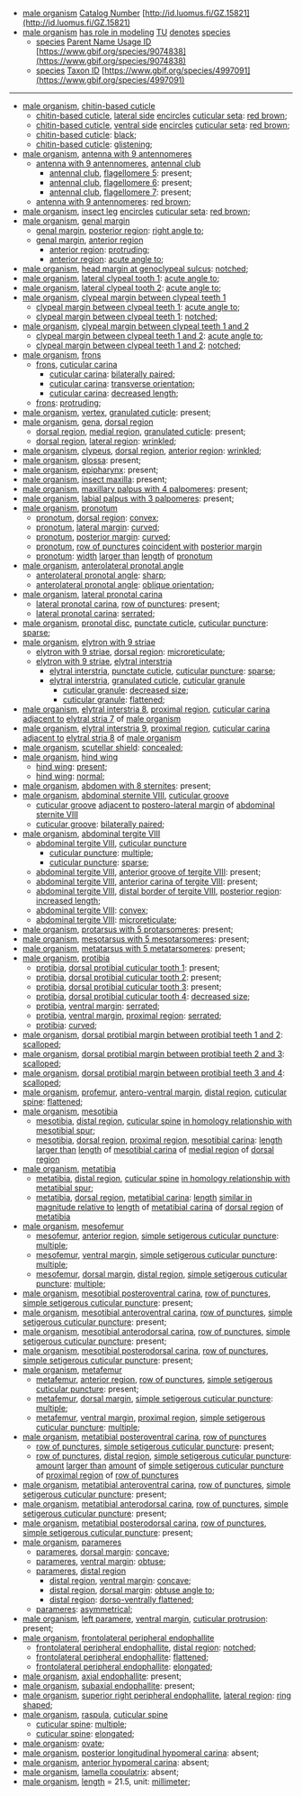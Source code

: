 <!-- org_Scarabaeus viettei -->
- [male organism](http://purl.obolibrary.org/obo/UBERON_0003101) [Catalog Number](http://rs.tdwg.org/dwc/terms/catalogNumber) [http://id.luomus.fi/GZ.15821](http://id.luomus.fi/GZ.15821)
- [male organism](http://purl.obolibrary.org/obo/UBERON_0003101) [has role in modeling](http://purl.obolibrary.org/obo/RO_0003301) [TU](http://purl.obolibrary.org/obo/CDAO_0000138) [denotes](http://purl.obolibrary.org/obo/IAO_0000219) [species](http://purl.obolibrary.org/obo/TAXRANK_0000006)
	- [species](http://purl.obolibrary.org/obo/TAXRANK_0000006) [Parent Name Usage ID](http://rs.tdwg.org/dwc/terms/parentNameUsageID) [https://www.gbif.org/species/9074838](https://www.gbif.org/species/9074838)
	- [species](http://purl.obolibrary.org/obo/TAXRANK_0000006) [Taxon ID](http://rs.tdwg.org/dwc/terms/taxonID) [https://www.gbif.org/species/4997091](https://www.gbif.org/species/4997091)
---
- [male organism](http://purl.obolibrary.org/obo/UBERON_0003101), [chitin-based cuticle](http://purl.obolibrary.org/obo/UBERON_0001001)
	- [chitin-based cuticle](http://purl.obolibrary.org/obo/UBERON_0001001), [lateral side](http://purl.obolibrary.org/obo/BSPO_0000066) [encircles](http://purl.obolibrary.org/obo/AISM_0000078) [cuticular seta](http://purl.obolibrary.org/obo/AISM_0000039): [red brown](http://purl.obolibrary.org/obo/PATO_0001287);
	- [chitin-based cuticle](http://purl.obolibrary.org/obo/UBERON_0001001), [ventral side](http://purl.obolibrary.org/obo/BSPO_0000068) [encircles](http://purl.obolibrary.org/obo/AISM_0000078) [cuticular seta](http://purl.obolibrary.org/obo/AISM_0000039): [red brown](http://purl.obolibrary.org/obo/PATO_0001287);
	- [chitin-based cuticle](http://purl.obolibrary.org/obo/UBERON_0001001): [black](http://purl.obolibrary.org/obo/PATO_0000317);
	- [chitin-based cuticle](http://purl.obolibrary.org/obo/UBERON_0001001): [glistening](http://purl.obolibrary.org/obo/PATO_0001373);
- [male organism](http://purl.obolibrary.org/obo/UBERON_0003101), [antenna with 9 antennomeres](http://purl.obolibrary.org/obo/AISM_0000358)
	- [antenna with 9 antennomeres](http://purl.obolibrary.org/obo/AISM_0000358), [antennal club](http://purl.obolibrary.org/obo/COLAO_0000267)
		- [antennal club](http://purl.obolibrary.org/obo/COLAO_0000267), [flagellomere 5](http://purl.obolibrary.org/obo/AISM_0000337): present;
		- [antennal club](http://purl.obolibrary.org/obo/COLAO_0000267), [flagellomere 6](http://purl.obolibrary.org/obo/AISM_0000338): present;
		- [antennal club](http://purl.obolibrary.org/obo/COLAO_0000267), [flagellomere 7](http://purl.obolibrary.org/obo/AISM_0000339): present;
	- [antenna with 9 antennomeres](http://purl.obolibrary.org/obo/AISM_0000358): [red brown](http://purl.obolibrary.org/obo/PATO_0001287);
- [male organism](http://purl.obolibrary.org/obo/UBERON_0003101), [insect leg](http://purl.obolibrary.org/obo/AISM_0000031) [encircles](http://purl.obolibrary.org/obo/AISM_0000078) [cuticular seta](http://purl.obolibrary.org/obo/AISM_0000039): [red brown](http://purl.obolibrary.org/obo/PATO_0001287);
- [male organism](http://purl.obolibrary.org/obo/UBERON_0003101), [genal margin](http://purl.obolibrary.org/obo/AISM_0000386)
	- [genal margin](http://purl.obolibrary.org/obo/AISM_0000386), [posterior region](http://purl.obolibrary.org/obo/BSPO_0000072): [right angle to](http://purl.obolibrary.org/obo/PATO_0001321);
	- [genal margin](http://purl.obolibrary.org/obo/AISM_0000386), [anterior region](http://purl.obolibrary.org/obo/BSPO_0000071)
		- [anterior region](http://purl.obolibrary.org/obo/BSPO_0000071): [protruding](http://purl.obolibrary.org/obo/PATO_0001598);
		- [anterior region](http://purl.obolibrary.org/obo/BSPO_0000071): [acute angle to](http://purl.obolibrary.org/obo/PATO_0001051);
- [male organism](http://purl.obolibrary.org/obo/UBERON_0003101), [head margin at genoclypeal sulcus](http://purl.obolibrary.org/obo/AISM_0000381): [notched](http://purl.obolibrary.org/obo/PATO_0001495);
- [male organism](http://purl.obolibrary.org/obo/UBERON_0003101), [lateral clypeal tooth 1](http://purl.obolibrary.org/obo/AISM_0000362): [acute angle to](http://purl.obolibrary.org/obo/PATO_0001051);
- [male organism](http://purl.obolibrary.org/obo/UBERON_0003101), [lateral clypeal tooth 2](http://purl.obolibrary.org/obo/AISM_0000363): [acute angle to](http://purl.obolibrary.org/obo/PATO_0001051);
- [male organism](http://purl.obolibrary.org/obo/UBERON_0003101), [clypeal margin between clypeal teeth 1](http://purl.obolibrary.org/obo/AISM_0000415)
	- [clypeal margin between clypeal teeth 1](http://purl.obolibrary.org/obo/AISM_0000415): [acute angle to](http://purl.obolibrary.org/obo/PATO_0001051);
	- [clypeal margin between clypeal teeth 1](http://purl.obolibrary.org/obo/AISM_0000415): [notched](http://purl.obolibrary.org/obo/PATO_0001495);
- [male organism](http://purl.obolibrary.org/obo/UBERON_0003101), [clypeal margin between clypeal teeth 1 and 2](http://purl.obolibrary.org/obo/AISM_0000414)
	- [clypeal margin between clypeal teeth 1 and 2](http://purl.obolibrary.org/obo/AISM_0000414): [acute angle to](http://purl.obolibrary.org/obo/PATO_0001051);
	- [clypeal margin between clypeal teeth 1 and 2](http://purl.obolibrary.org/obo/AISM_0000414): [notched](http://purl.obolibrary.org/obo/PATO_0001495);
- [male organism](http://purl.obolibrary.org/obo/UBERON_0003101), [frons](http://purl.obolibrary.org/obo/AISM_0004020)
	- [frons](http://purl.obolibrary.org/obo/AISM_0004020), [cuticular carina](http://purl.obolibrary.org/obo/AISM_0000501)
		- [cuticular carina](http://purl.obolibrary.org/obo/AISM_0000501): [bilaterally paired](http://purl.obolibrary.org/obo/PATO_0040024);
		- [cuticular carina](http://purl.obolibrary.org/obo/AISM_0000501): [transverse orientation](http://purl.obolibrary.org/obo/PATO_0002502);
		- [cuticular carina](http://purl.obolibrary.org/obo/AISM_0000501): [decreased length](http://purl.obolibrary.org/obo/PATO_0000574);
	- [frons](http://purl.obolibrary.org/obo/AISM_0004020): [protruding](http://purl.obolibrary.org/obo/PATO_0001598);
- [male organism](http://purl.obolibrary.org/obo/UBERON_0003101), [vertex](http://purl.obolibrary.org/obo/AISM_0004025), [granulated cuticle](http://purl.obolibrary.org/obo/AISM_0000528): present;
- [male organism](http://purl.obolibrary.org/obo/UBERON_0003101), [gena](http://purl.obolibrary.org/obo/AISM_0004026), [dorsal region](http://purl.obolibrary.org/obo/BSPO_0000079)
	- [dorsal region](http://purl.obolibrary.org/obo/BSPO_0000079), [medial region](http://purl.obolibrary.org/obo/BSPO_0000083), [granulated cuticle](http://purl.obolibrary.org/obo/AISM_0000528): present;
	- [dorsal region](http://purl.obolibrary.org/obo/BSPO_0000079), [lateral region](http://purl.obolibrary.org/obo/BSPO_0000082): [wrinkled](http://purl.obolibrary.org/obo/PATO_0001810);
- [male organism](http://purl.obolibrary.org/obo/UBERON_0003101), [clypeus](http://purl.obolibrary.org/obo/AISM_0004019), [dorsal region](http://purl.obolibrary.org/obo/BSPO_0000079), [anterior region](http://purl.obolibrary.org/obo/BSPO_0000071): [wrinkled](http://purl.obolibrary.org/obo/PATO_0001810);
- [male organism](http://purl.obolibrary.org/obo/UBERON_0003101), [glossa](http://purl.obolibrary.org/obo/AISM_0000049): present;
- [male organism](http://purl.obolibrary.org/obo/UBERON_0003101), [epipharynx](http://purl.obolibrary.org/obo/AISM_0000105): present;
- [male organism](http://purl.obolibrary.org/obo/UBERON_0003101), [insect maxilla](http://purl.obolibrary.org/obo/AISM_0000044): present;
- [male organism](http://purl.obolibrary.org/obo/UBERON_0003101), [maxillary palpus with 4 palpomeres](http://purl.obolibrary.org/obo/AISM_0000393): present;
- [male organism](http://purl.obolibrary.org/obo/UBERON_0003101), [labial palpus with 3 palpomeres](http://purl.obolibrary.org/obo/AISM_0000397): present;
- [male organism](http://purl.obolibrary.org/obo/UBERON_0003101), [pronotum](http://purl.obolibrary.org/obo/AISM_0000059)
	- [pronotum](http://purl.obolibrary.org/obo/AISM_0000059), [dorsal region](http://purl.obolibrary.org/obo/BSPO_0000079): [convex](http://purl.obolibrary.org/obo/PATO_0001355);
	- [pronotum](http://purl.obolibrary.org/obo/AISM_0000059), [lateral margin](http://purl.obolibrary.org/obo/BSPO_0000682): [curved](http://purl.obolibrary.org/obo/PATO_0000406);
	- [pronotum](http://purl.obolibrary.org/obo/AISM_0000059), [posterior margin](http://purl.obolibrary.org/obo/BSPO_0000672): [curved](http://purl.obolibrary.org/obo/PATO_0000406);
	- [pronotum](http://purl.obolibrary.org/obo/AISM_0000059), [row of punctures](http://purl.obolibrary.org/obo/AISM_0000384) [coincident with](http://purl.obolibrary.org/obo/RO_0002008) [posterior margin](http://purl.obolibrary.org/obo/BSPO_0000672)
	- [pronotum](http://purl.obolibrary.org/obo/AISM_0000059): [width](http://purl.obolibrary.org/obo/PATO_0000921) [larger than](http://purl.obolibrary.org/obo/RO_0015007) [length](http://purl.obolibrary.org/obo/PATO_0000122) of [pronotum](http://purl.obolibrary.org/obo/AISM_0000059)
- [male organism](http://purl.obolibrary.org/obo/UBERON_0003101), [anterolateral pronotal angle](http://purl.obolibrary.org/obo/COLAO_0000224)
	- [anterolateral pronotal angle](http://purl.obolibrary.org/obo/COLAO_0000224): [sharp](http://purl.obolibrary.org/obo/PATO_0001419);
	- [anterolateral pronotal angle](http://purl.obolibrary.org/obo/COLAO_0000224): [oblique orientation](http://purl.obolibrary.org/obo/PATO_0002481);
- [male organism](http://purl.obolibrary.org/obo/UBERON_0003101), [lateral pronotal carina](http://purl.obolibrary.org/obo/COLAO_0000001)
	- [lateral pronotal carina](http://purl.obolibrary.org/obo/COLAO_0000001), [row of punctures](http://purl.obolibrary.org/obo/AISM_0000384): present;
	- [lateral pronotal carina](http://purl.obolibrary.org/obo/COLAO_0000001): [serrated](http://purl.obolibrary.org/obo/PATO_0001206);
- [male organism](http://purl.obolibrary.org/obo/UBERON_0003101), [pronotal disc](http://purl.obolibrary.org/obo/COLAO_0000002), [punctate cuticle](http://purl.obolibrary.org/obo/AISM_0000529), [cuticular puncture](http://purl.obolibrary.org/obo/AISM_0000524): [sparse](http://purl.obolibrary.org/obo/PATO_0001609);
- [male organism](http://purl.obolibrary.org/obo/UBERON_0003101), [elytron with 9 striae](http://purl.obolibrary.org/obo/COLAO_0000226)
	- [elytron with 9 striae](http://purl.obolibrary.org/obo/COLAO_0000226), [dorsal region](http://purl.obolibrary.org/obo/BSPO_0000079): [microreticulate](http://purl.obolibrary.org/obo/AISM_0000352);
	- [elytron with 9 striae](http://purl.obolibrary.org/obo/COLAO_0000226), [elytral interstria](http://purl.obolibrary.org/obo/COLAO_0000018)
		- [elytral interstria](http://purl.obolibrary.org/obo/COLAO_0000018), [punctate cuticle](http://purl.obolibrary.org/obo/AISM_0000529), [cuticular puncture](http://purl.obolibrary.org/obo/AISM_0000524): [sparse](http://purl.obolibrary.org/obo/PATO_0001609);
		- [elytral interstria](http://purl.obolibrary.org/obo/COLAO_0000018), [granulated cuticle](http://purl.obolibrary.org/obo/AISM_0000528), [cuticular granule](http://purl.obolibrary.org/obo/AISM_0000525)
			- [cuticular granule](http://purl.obolibrary.org/obo/AISM_0000525): [decreased size](http://purl.obolibrary.org/obo/PATO_0000587);
			- [cuticular granule](http://purl.obolibrary.org/obo/AISM_0000525): [flattened](http://purl.obolibrary.org/obo/PATO_0002254);
- [male organism](http://purl.obolibrary.org/obo/UBERON_0003101), [elytral interstria 8](http://purl.obolibrary.org/obo/COLAO_0000215), [proximal region](http://purl.obolibrary.org/obo/BSPO_0000077), [cuticular carina](http://purl.obolibrary.org/obo/AISM_0000501) [adjacent to](http://purl.obolibrary.org/obo/RO_0002220) [elytral stria 7](http://purl.obolibrary.org/obo/COLAO_0000214) of [male organism](http://purl.obolibrary.org/obo/UBERON_0003101)
- [male organism](http://purl.obolibrary.org/obo/UBERON_0003101), [elytral interstria 9](http://purl.obolibrary.org/obo/COLAO_0000217), [proximal region](http://purl.obolibrary.org/obo/BSPO_0000077), [cuticular carina](http://purl.obolibrary.org/obo/AISM_0000501) [adjacent to](http://purl.obolibrary.org/obo/RO_0002220) [elytral stria 8](http://purl.obolibrary.org/obo/COLAO_0000216) of [male organism](http://purl.obolibrary.org/obo/UBERON_0003101)
- [male organism](http://purl.obolibrary.org/obo/UBERON_0003101), [scutellar shield](http://purl.obolibrary.org/obo/COLAO_0000011): [concealed](http://purl.obolibrary.org/obo/PATO_0002508);
- [male organism](http://purl.obolibrary.org/obo/UBERON_0003101), [hind wing](http://purl.obolibrary.org/obo/AISM_0000038)
	- [hind wing](http://purl.obolibrary.org/obo/AISM_0000038): [present](http://purl.obolibrary.org/obo/PATO_0000467);
	- [hind wing](http://purl.obolibrary.org/obo/AISM_0000038): [normal](http://purl.obolibrary.org/obo/PATO_0000461);
- [male organism](http://purl.obolibrary.org/obo/UBERON_0003101), [abdomen with 8 sternites](http://purl.obolibrary.org/obo/AISM_0000356): present;
- [male organism](http://purl.obolibrary.org/obo/UBERON_0003101), [abdominal sternite VIII](http://purl.obolibrary.org/obo/AISM_0004110), [cuticular groove](http://purl.obolibrary.org/obo/AISM_0000157)
	- [cuticular groove](http://purl.obolibrary.org/obo/AISM_0000157) [adjacent to](http://purl.obolibrary.org/obo/RO_0002220) [postero-lateral margin](http://purl.obolibrary.org/obo/BSPO_0000047) of [abdominal sternite VIII](http://purl.obolibrary.org/obo/AISM_0004110)
	- [cuticular groove](http://purl.obolibrary.org/obo/AISM_0000157): [bilaterally paired](http://purl.obolibrary.org/obo/PATO_0040024);
- [male organism](http://purl.obolibrary.org/obo/UBERON_0003101), [abdominal tergite VIII](http://purl.obolibrary.org/obo/AISM_0004097)
	- [abdominal tergite VIII](http://purl.obolibrary.org/obo/AISM_0004097), [cuticular puncture](http://purl.obolibrary.org/obo/AISM_0000524)
		- [cuticular puncture](http://purl.obolibrary.org/obo/AISM_0000524): [multiple](http://purl.obolibrary.org/obo/PATO_0002118);
		- [cuticular puncture](http://purl.obolibrary.org/obo/AISM_0000524): [sparse](http://purl.obolibrary.org/obo/PATO_0001609);
	- [abdominal tergite VIII](http://purl.obolibrary.org/obo/AISM_0004097), [anterior groove of tergite VIII](http://purl.obolibrary.org/obo/AISM_0000375): present;
	- [abdominal tergite VIII](http://purl.obolibrary.org/obo/AISM_0004097), [anterior carina of tergite VIII](http://purl.obolibrary.org/obo/AISM_0000377): present;
	- [abdominal tergite VIII](http://purl.obolibrary.org/obo/AISM_0004097), [distal border of tergite VIII](http://purl.obolibrary.org/obo/AISM_0000413), [posterior region](http://purl.obolibrary.org/obo/BSPO_0000072): [increased length](http://purl.obolibrary.org/obo/PATO_0000573);
	- [abdominal tergite VIII](http://purl.obolibrary.org/obo/AISM_0004097): [convex](http://purl.obolibrary.org/obo/PATO_0001355);
	- [abdominal tergite VIII](http://purl.obolibrary.org/obo/AISM_0004097): [microreticulate](http://purl.obolibrary.org/obo/AISM_0000352);
- [male organism](http://purl.obolibrary.org/obo/UBERON_0003101), [protarsus with 5 protarsomeres](http://purl.obolibrary.org/obo/AISM_0000331): present;
- [male organism](http://purl.obolibrary.org/obo/UBERON_0003101), [mesotarsus with 5 mesotarsomeres](http://purl.obolibrary.org/obo/AISM_0000332): present;
- [male organism](http://purl.obolibrary.org/obo/UBERON_0003101), [metatarsus with 5 metatarsomeres](http://purl.obolibrary.org/obo/AISM_0000333): present;
- [male organism](http://purl.obolibrary.org/obo/UBERON_0003101), [protibia](http://purl.obolibrary.org/obo/AISM_0000067)
	- [protibia](http://purl.obolibrary.org/obo/AISM_0000067), [dorsal protibial cuticular tooth 1](http://purl.obolibrary.org/obo/AISM_0000368): present;
	- [protibia](http://purl.obolibrary.org/obo/AISM_0000067), [dorsal protibial cuticular tooth 2](http://purl.obolibrary.org/obo/AISM_0000369): present;
	- [protibia](http://purl.obolibrary.org/obo/AISM_0000067), [dorsal protibial cuticular tooth 3](http://purl.obolibrary.org/obo/AISM_0000370): present;
	- [protibia](http://purl.obolibrary.org/obo/AISM_0000067), [dorsal protibial cuticular tooth 4](http://purl.obolibrary.org/obo/AISM_0000371): [decreased size](http://purl.obolibrary.org/obo/PATO_0000587);
	- [protibia](http://purl.obolibrary.org/obo/AISM_0000067), [ventral margin](http://purl.obolibrary.org/obo/BSPO_0000684): [serrated](http://purl.obolibrary.org/obo/PATO_0001206);
	- [protibia](http://purl.obolibrary.org/obo/AISM_0000067), [ventral margin](http://purl.obolibrary.org/obo/BSPO_0000684), [proximal region](http://purl.obolibrary.org/obo/BSPO_0000077): [serrated](http://purl.obolibrary.org/obo/PATO_0001206);
	- [protibia](http://purl.obolibrary.org/obo/AISM_0000067): [curved](http://purl.obolibrary.org/obo/PATO_0000406);
- [male organism](http://purl.obolibrary.org/obo/UBERON_0003101), [dorsal protibial margin between protibial teeth 1 and 2](http://purl.obolibrary.org/obo/AISM_0000417): [scalloped](http://purl.obolibrary.org/obo/PATO_0001889);
- [male organism](http://purl.obolibrary.org/obo/UBERON_0003101), [dorsal protibial margin between protibial teeth 2 and 3](http://purl.obolibrary.org/obo/AISM_0000418): [scalloped](http://purl.obolibrary.org/obo/PATO_0001889);
- [male organism](http://purl.obolibrary.org/obo/UBERON_0003101), [dorsal protibial margin between protibial teeth 3 and 4](http://purl.obolibrary.org/obo/AISM_0000419): [scalloped](http://purl.obolibrary.org/obo/PATO_0001889);
- [male organism](http://purl.obolibrary.org/obo/UBERON_0003101), [profemur](http://purl.obolibrary.org/obo/AISM_0000070), [antero-ventral margin](http://purl.obolibrary.org/obo/BSPO_0000688), [distal region](http://purl.obolibrary.org/obo/BSPO_0000078), [cuticular spine](http://purl.obolibrary.org/obo/AISM_0000527): [flattened](http://purl.obolibrary.org/obo/PATO_0002254);
- [male organism](http://purl.obolibrary.org/obo/UBERON_0003101), [mesotibia](http://purl.obolibrary.org/obo/AISM_0000068)
	- [mesotibia](http://purl.obolibrary.org/obo/AISM_0000068), [distal region](http://purl.obolibrary.org/obo/BSPO_0000078), [cuticular spine](http://purl.obolibrary.org/obo/AISM_0000527) [in homology relationship with](http://purl.obolibrary.org/obo/RO_HOM0000001) [mesotibial spur](http://purl.obolibrary.org/obo/AISM_0000434);
	- [mesotibia](http://purl.obolibrary.org/obo/AISM_0000068), [dorsal region](http://purl.obolibrary.org/obo/BSPO_0000079), [proximal region](http://purl.obolibrary.org/obo/BSPO_0000077), [mesotibial carina](http://purl.obolibrary.org/obo/AISM_0000424): [length](http://purl.obolibrary.org/obo/PATO_0000122) [larger than](http://purl.obolibrary.org/obo/RO_0015007) [length](http://purl.obolibrary.org/obo/PATO_0000122) of [mesotibial carina](http://purl.obolibrary.org/obo/AISM_0000424) of [medial region](http://purl.obolibrary.org/obo/BSPO_0000083) of [dorsal region](http://purl.obolibrary.org/obo/BSPO_0000079)
- [male organism](http://purl.obolibrary.org/obo/UBERON_0003101), [metatibia](http://purl.obolibrary.org/obo/AISM_0000069)
	- [metatibia](http://purl.obolibrary.org/obo/AISM_0000069), [distal region](http://purl.obolibrary.org/obo/BSPO_0000078), [cuticular spine](http://purl.obolibrary.org/obo/AISM_0000527) [in homology relationship with](http://purl.obolibrary.org/obo/RO_HOM0000001) [metatibial spur](http://purl.obolibrary.org/obo/AISM_0000435);
	- [metatibia](http://purl.obolibrary.org/obo/AISM_0000069), [dorsal region](http://purl.obolibrary.org/obo/BSPO_0000079), [metatibial carina](http://purl.obolibrary.org/obo/AISM_0000425): [length](http://purl.obolibrary.org/obo/PATO_0000122) [similar in magnitude relative to](http://purl.obolibrary.org/obo/RO_0015009) [length](http://purl.obolibrary.org/obo/PATO_0000122) of [metatibial carina](http://purl.obolibrary.org/obo/AISM_0000425) of [dorsal region](http://purl.obolibrary.org/obo/BSPO_0000079) of [metatibia](http://purl.obolibrary.org/obo/AISM_0000069)
- [male organism](http://purl.obolibrary.org/obo/UBERON_0003101), [mesofemur](http://purl.obolibrary.org/obo/AISM_0000071)
	- [mesofemur](http://purl.obolibrary.org/obo/AISM_0000071), [anterior region](http://purl.obolibrary.org/obo/BSPO_0000071), [simple setigerous cuticular puncture](http://purl.obolibrary.org/obo/AISM_0000411): [multiple](http://purl.obolibrary.org/obo/PATO_0002118);
	- [mesofemur](http://purl.obolibrary.org/obo/AISM_0000071), [ventral margin](http://purl.obolibrary.org/obo/BSPO_0000684), [simple setigerous cuticular puncture](http://purl.obolibrary.org/obo/AISM_0000411): [multiple](http://purl.obolibrary.org/obo/PATO_0002118);
	- [mesofemur](http://purl.obolibrary.org/obo/AISM_0000071), [dorsal margin](http://purl.obolibrary.org/obo/BSPO_0000679), [distal region](http://purl.obolibrary.org/obo/BSPO_0000078), [simple setigerous cuticular puncture](http://purl.obolibrary.org/obo/AISM_0000411): [multiple](http://purl.obolibrary.org/obo/PATO_0002118);
- [male organism](http://purl.obolibrary.org/obo/UBERON_0003101), [mesotibial posteroventral carina](http://purl.obolibrary.org/obo/AISM_0000426), [row of punctures](http://purl.obolibrary.org/obo/AISM_0000384), [simple setigerous cuticular puncture](http://purl.obolibrary.org/obo/AISM_0000411): present;
- [male organism](http://purl.obolibrary.org/obo/UBERON_0003101), [mesotibial anteroventral carina](http://purl.obolibrary.org/obo/AISM_0000427), [row of punctures](http://purl.obolibrary.org/obo/AISM_0000384), [simple setigerous cuticular puncture](http://purl.obolibrary.org/obo/AISM_0000411): present;
- [male organism](http://purl.obolibrary.org/obo/UBERON_0003101), [mesotibial anterodorsal carina](http://purl.obolibrary.org/obo/AISM_0000428), [row of punctures](http://purl.obolibrary.org/obo/AISM_0000384), [simple setigerous cuticular puncture](http://purl.obolibrary.org/obo/AISM_0000411): present;
- [male organism](http://purl.obolibrary.org/obo/UBERON_0003101), [mesotibial posterodorsal carina](http://purl.obolibrary.org/obo/AISM_0000429), [row of punctures](http://purl.obolibrary.org/obo/AISM_0000384), [simple setigerous cuticular puncture](http://purl.obolibrary.org/obo/AISM_0000411): present;
- [male organism](http://purl.obolibrary.org/obo/UBERON_0003101), [metafemur](http://purl.obolibrary.org/obo/AISM_0000072)
	- [metafemur](http://purl.obolibrary.org/obo/AISM_0000072), [anterior region](http://purl.obolibrary.org/obo/BSPO_0000071), [row of punctures](http://purl.obolibrary.org/obo/AISM_0000384), [simple setigerous cuticular puncture](http://purl.obolibrary.org/obo/AISM_0000411): present;
	- [metafemur](http://purl.obolibrary.org/obo/AISM_0000072), [dorsal margin](http://purl.obolibrary.org/obo/BSPO_0000679), [simple setigerous cuticular puncture](http://purl.obolibrary.org/obo/AISM_0000411): [multiple](http://purl.obolibrary.org/obo/PATO_0002118);
	- [metafemur](http://purl.obolibrary.org/obo/AISM_0000072), [ventral margin](http://purl.obolibrary.org/obo/BSPO_0000684), [proximal region](http://purl.obolibrary.org/obo/BSPO_0000077), [simple setigerous cuticular puncture](http://purl.obolibrary.org/obo/AISM_0000411): [multiple](http://purl.obolibrary.org/obo/PATO_0002118);
- [male organism](http://purl.obolibrary.org/obo/UBERON_0003101), [metatibial posteroventral carina](http://purl.obolibrary.org/obo/AISM_0000430), [row of punctures](http://purl.obolibrary.org/obo/AISM_0000384)
	- [row of punctures](http://purl.obolibrary.org/obo/AISM_0000384), [simple setigerous cuticular puncture](http://purl.obolibrary.org/obo/AISM_0000411): present;
	- [row of punctures](http://purl.obolibrary.org/obo/AISM_0000384), [distal region](http://purl.obolibrary.org/obo/BSPO_0000078), [simple setigerous cuticular puncture](http://purl.obolibrary.org/obo/AISM_0000411): [amount](http://purl.obolibrary.org/obo/PATO_0000070) [larger than](http://purl.obolibrary.org/obo/RO_0015007) [amount](http://purl.obolibrary.org/obo/PATO_0000070) of [simple setigerous cuticular puncture](http://purl.obolibrary.org/obo/AISM_0000411) of [proximal region](http://purl.obolibrary.org/obo/BSPO_0000077) of [row of punctures](http://purl.obolibrary.org/obo/AISM_0000384)
- [male organism](http://purl.obolibrary.org/obo/UBERON_0003101), [metatibial anteroventral carina](http://purl.obolibrary.org/obo/AISM_0000431), [row of punctures](http://purl.obolibrary.org/obo/AISM_0000384), [simple setigerous cuticular puncture](http://purl.obolibrary.org/obo/AISM_0000411): present;
- [male organism](http://purl.obolibrary.org/obo/UBERON_0003101), [metatibial anterodorsal carina](http://purl.obolibrary.org/obo/AISM_0000432), [row of punctures](http://purl.obolibrary.org/obo/AISM_0000384), [simple setigerous cuticular puncture](http://purl.obolibrary.org/obo/AISM_0000411): present;
- [male organism](http://purl.obolibrary.org/obo/UBERON_0003101), [metatibial posterodorsal carina](http://purl.obolibrary.org/obo/AISM_0000433), [row of punctures](http://purl.obolibrary.org/obo/AISM_0000384), [simple setigerous cuticular puncture](http://purl.obolibrary.org/obo/AISM_0000411): present;
- [male organism](http://purl.obolibrary.org/obo/UBERON_0003101), [parameres](http://purl.obolibrary.org/obo/AISM_0000392)
	- [parameres](http://purl.obolibrary.org/obo/AISM_0000392), [dorsal margin](http://purl.obolibrary.org/obo/BSPO_0000679): [concave](http://purl.obolibrary.org/obo/PATO_0001857);
	- [parameres](http://purl.obolibrary.org/obo/AISM_0000392), [ventral margin](http://purl.obolibrary.org/obo/BSPO_0000684): [obtuse](http://purl.obolibrary.org/obo/PATO_0001935);
	- [parameres](http://purl.obolibrary.org/obo/AISM_0000392), [distal region](http://purl.obolibrary.org/obo/BSPO_0000078)
		- [distal region](http://purl.obolibrary.org/obo/BSPO_0000078), [ventral margin](http://purl.obolibrary.org/obo/BSPO_0000684): [concave](http://purl.obolibrary.org/obo/PATO_0001857);
		- [distal region](http://purl.obolibrary.org/obo/BSPO_0000078), [dorsal margin](http://purl.obolibrary.org/obo/BSPO_0000679): [obtuse angle to](http://purl.obolibrary.org/obo/PATO_0001052);
		- [distal region](http://purl.obolibrary.org/obo/BSPO_0000078): [dorso-ventrally flattened](http://purl.obolibrary.org/obo/PATO_0002053);
	- [parameres](http://purl.obolibrary.org/obo/AISM_0000392): [asymmetrical](http://purl.obolibrary.org/obo/PATO_0000616);
- [male organism](http://purl.obolibrary.org/obo/UBERON_0003101), [left paramere](http://purl.obolibrary.org/obo/AISM_0000372), [ventral margin](http://purl.obolibrary.org/obo/BSPO_0000684), [cuticular protrusion](http://purl.obolibrary.org/obo/AISM_0000008): present;
- [male organism](http://purl.obolibrary.org/obo/UBERON_0003101), [frontolateral peripheral endophallite](http://purl.obolibrary.org/obo/COLAO_0000243)
	- [frontolateral peripheral endophallite](http://purl.obolibrary.org/obo/COLAO_0000243), [distal region](http://purl.obolibrary.org/obo/BSPO_0000078): [notched](http://purl.obolibrary.org/obo/PATO_0001495);
	- [frontolateral peripheral endophallite](http://purl.obolibrary.org/obo/COLAO_0000243): [flattened](http://purl.obolibrary.org/obo/PATO_0002254);
	- [frontolateral peripheral endophallite](http://purl.obolibrary.org/obo/COLAO_0000243): [elongated](http://purl.obolibrary.org/obo/PATO_0001154);
- [male organism](http://purl.obolibrary.org/obo/UBERON_0003101), [axial endophallite](http://purl.obolibrary.org/obo/COLAO_0000240): present;
- [male organism](http://purl.obolibrary.org/obo/UBERON_0003101), [subaxial endophallite](http://purl.obolibrary.org/obo/COLAO_0000241): present;
- [male organism](http://purl.obolibrary.org/obo/UBERON_0003101), [superior right peripheral endophallite](http://purl.obolibrary.org/obo/COLAO_0000242), [lateral region](http://purl.obolibrary.org/obo/BSPO_0000082): [ring shaped](http://purl.obolibrary.org/obo/PATO_0002539);
- [male organism](http://purl.obolibrary.org/obo/UBERON_0003101), [raspula](http://purl.obolibrary.org/obo/COLAO_0000247), [cuticular spine](http://purl.obolibrary.org/obo/AISM_0000527)
	- [cuticular spine](http://purl.obolibrary.org/obo/AISM_0000527): [multiple](http://purl.obolibrary.org/obo/PATO_0002118);
	- [cuticular spine](http://purl.obolibrary.org/obo/AISM_0000527): [elongated](http://purl.obolibrary.org/obo/PATO_0001154);
- [male organism](http://purl.obolibrary.org/obo/UBERON_0003101): [ovate](http://purl.obolibrary.org/obo/PATO_0001891);
- [male organism](http://purl.obolibrary.org/obo/UBERON_0003101), [posterior longitudinal hypomeral carina](http://purl.obolibrary.org/obo/COLAO_0000246): absent;
- [male organism](http://purl.obolibrary.org/obo/UBERON_0003101), [anterior hypomeral carina](http://purl.obolibrary.org/obo/COLAO_0000250): absent;
- [male organism](http://purl.obolibrary.org/obo/UBERON_0003101), [lamella copulatrix](http://purl.obolibrary.org/obo/COLAO_0000239): absent;
- [male organism](http://purl.obolibrary.org/obo/UBERON_0003101), [length](http://purl.obolibrary.org/obo/PATO_0000122) = 21.5, unit: [millimeter](http://purl.obolibrary.org/obo/UO_0000016);